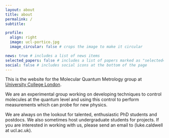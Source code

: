 ```yaml
---
layout: about
title: about
permalink: /
subtitle:

profile:
  align: right
  image: ucl-portico.jpg
  image_circular: false # crops the image to make it circular

news: true # includes a list of news items
selected_papers: false # includes a list of papers marked as "selected={true}"
social: false # includes social icons at the bottom of the page
---
```


This is the website for the Molecular Quantum Metrology group at [University College London](https://www.ucl.ac.uk/mathematical-physical-sciences/amopp).

We are an experimental group working on developing techniques to control molecules at the quantum level and using this control to perform measurements which can probe for new physics.

We are always on the lookout for talented, enthusiastic PhD students and postdocs. We also sometimes host undergraduate students for projects. If you are interested in working with us, please send an email to (luke.caldwell at ucl.ac.uk).
